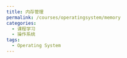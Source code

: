 ```yaml
---
title: 内存管理
permalink: /courses/operatingsystem/memory
categories:
  - 课程学习
  - 操作系统
tags: 
  - Operating System
---
```


